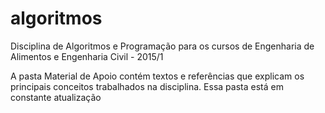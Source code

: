 # algoritmos
Disciplina de Algoritmos e Programação para os cursos de Engenharia de Alimentos e Engenharia Civil - 2015/1


A pasta Material de Apoio contém textos e referências que explicam os principais conceitos trabalhados na disciplina.
Essa pasta está em constante atualização

